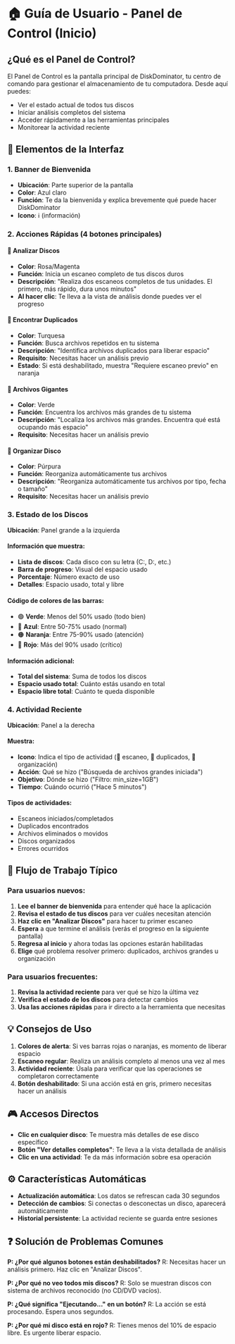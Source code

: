 # 🏠 Guía de Usuario - Panel de Control (Inicio)

## ¿Qué es el Panel de Control?

El Panel de Control es la pantalla principal de DiskDominator, tu centro de comando para gestionar el almacenamiento de tu computadora. Desde aquí puedes:
- Ver el estado actual de todos tus discos
- Iniciar análisis completos del sistema
- Acceder rápidamente a las herramientas principales
- Monitorear la actividad reciente

## 🎯 Elementos de la Interfaz

### 1. Banner de Bienvenida
- **Ubicación**: Parte superior de la pantalla
- **Color**: Azul claro
- **Función**: Te da la bienvenida y explica brevemente qué puede hacer DiskDominator
- **Icono**: ℹ️ (información)

### 2. Acciones Rápidas (4 botones principales)

#### 🔄 Analizar Discos
- **Color**: Rosa/Magenta
- **Función**: Inicia un escaneo completo de tus discos duros
- **Descripción**: "Realiza dos escaneos completos de tus unidades. El primero, más rápido, dura unos minutos"
- **Al hacer clic**: Te lleva a la vista de análisis donde puedes ver el progreso

#### 📑 Encontrar Duplicados
- **Color**: Turquesa
- **Función**: Busca archivos repetidos en tu sistema
- **Descripción**: "Identifica archivos duplicados para liberar espacio"
- **Requisito**: Necesitas hacer un análisis previo
- **Estado**: Si está deshabilitado, muestra "Requiere escaneo previo" en naranja

#### 💾 Archivos Gigantes
- **Color**: Verde
- **Función**: Encuentra los archivos más grandes de tu sistema
- **Descripción**: "Localiza los archivos más grandes. Encuentra qué está ocupando más espacio"
- **Requisito**: Necesitas hacer un análisis previo

#### 📁 Organizar Disco
- **Color**: Púrpura
- **Función**: Reorganiza automáticamente tus archivos
- **Descripción**: "Reorganiza automáticamente tus archivos por tipo, fecha o tamaño"
- **Requisito**: Necesitas hacer un análisis previo

### 3. Estado de los Discos

**Ubicación**: Panel grande a la izquierda

#### Información que muestra:
- **Lista de discos**: Cada disco con su letra (C:, D:, etc.)
- **Barra de progreso**: Visual del espacio usado
- **Porcentaje**: Número exacto de uso
- **Detalles**: Espacio usado, total y libre

#### Código de colores de las barras:
- 🟢 **Verde**: Menos del 50% usado (todo bien)
- 🔵 **Azul**: Entre 50-75% usado (normal)
- 🟠 **Naranja**: Entre 75-90% usado (atención)
- 🔴 **Rojo**: Más del 90% usado (crítico)

#### Información adicional:
- **Total del sistema**: Suma de todos los discos
- **Espacio usado total**: Cuánto estás usando en total
- **Espacio libre total**: Cuánto te queda disponible

### 4. Actividad Reciente

**Ubicación**: Panel a la derecha

#### Muestra:
- **Icono**: Indica el tipo de actividad (🔄 escaneo, 📑 duplicados, 📁 organización)
- **Acción**: Qué se hizo ("Búsqueda de archivos grandes iniciada")
- **Objetivo**: Dónde se hizo ("Filtro: min_size=1GB")
- **Tiempo**: Cuándo ocurrió ("Hace 5 minutos")

#### Tipos de actividades:
- Escaneos iniciados/completados
- Duplicados encontrados
- Archivos eliminados o movidos
- Discos organizados
- Errores ocurridos

## 🚀 Flujo de Trabajo Típico

### Para usuarios nuevos:
1. **Lee el banner de bienvenida** para entender qué hace la aplicación
2. **Revisa el estado de tus discos** para ver cuáles necesitan atención
3. **Haz clic en "Analizar Discos"** para hacer tu primer escaneo
4. **Espera** a que termine el análisis (verás el progreso en la siguiente pantalla)
5. **Regresa al inicio** y ahora todas las opciones estarán habilitadas
6. **Elige** qué problema resolver primero: duplicados, archivos grandes u organización

### Para usuarios frecuentes:
1. **Revisa la actividad reciente** para ver qué se hizo la última vez
2. **Verifica el estado de los discos** para detectar cambios
3. **Usa las acciones rápidas** para ir directo a la herramienta que necesitas

## 💡 Consejos de Uso

1. **Colores de alerta**: Si ves barras rojas o naranjas, es momento de liberar espacio
2. **Escaneo regular**: Realiza un análisis completo al menos una vez al mes
3. **Actividad reciente**: Úsala para verificar que las operaciones se completaron correctamente
4. **Botón deshabilitado**: Si una acción está en gris, primero necesitas hacer un análisis

## 🎮 Accesos Directos

- **Clic en cualquier disco**: Te muestra más detalles de ese disco específico
- **Botón "Ver detalles completos"**: Te lleva a la vista detallada de análisis
- **Clic en una actividad**: Te da más información sobre esa operación

## ⚙️ Características Automáticas

- **Actualización automática**: Los datos se refrescan cada 30 segundos
- **Detección de cambios**: Si conectas o desconectas un disco, aparecerá automáticamente
- **Historial persistente**: La actividad reciente se guarda entre sesiones

## ❓ Solución de Problemas Comunes

**P: ¿Por qué algunos botones están deshabilitados?**
R: Necesitas hacer un análisis primero. Haz clic en "Analizar Discos".

**P: ¿Por qué no veo todos mis discos?**
R: Solo se muestran discos con sistema de archivos reconocido (no CD/DVD vacíos).

**P: ¿Qué significa "Ejecutando..." en un botón?**
R: La acción se está procesando. Espera unos segundos.

**P: ¿Por qué mi disco está en rojo?**
R: Tienes menos del 10% de espacio libre. Es urgente liberar espacio.